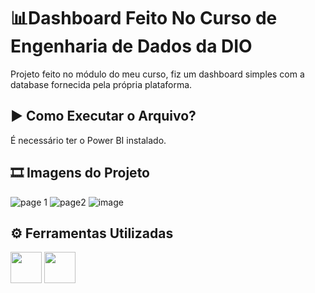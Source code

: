 
# 📊Dashboard Feito No Curso de Engenharia de Dados da DIO

Projeto feito no módulo do meu curso, fiz um dashboard simples com a database fornecida pela própria plataforma.



## ▶ Como Executar o Arquivo?

É necessário ter o Power BI instalado.


## 🎞 Imagens do Projeto
![page 1](https://github.com/user-attachments/assets/b98a61ea-0c8c-43c6-81a8-db7b908a592f)
![page2](https://github.com/user-attachments/assets/a765c22d-4b9e-455a-91ce-bdb25515b271)
![image](https://github.com/user-attachments/assets/727ccce3-27d6-40ae-a6c5-81b88afd4efd)




## ⚙ Ferramentas Utilizadas 

<div>
  <img width="50px" lang="50px" src="https://cdn.jsdelivr.net/gh/devicons/devicon@latest/icons/figma/figma-original.svg" />
  <img width="50px" lang="50px" src="https://upload.wikimedia.org/wikipedia/commons/thumb/c/cf/New_Power_BI_Logo.svg/1200px-New_Power_BI_Logo.svg.png" />
</div>
